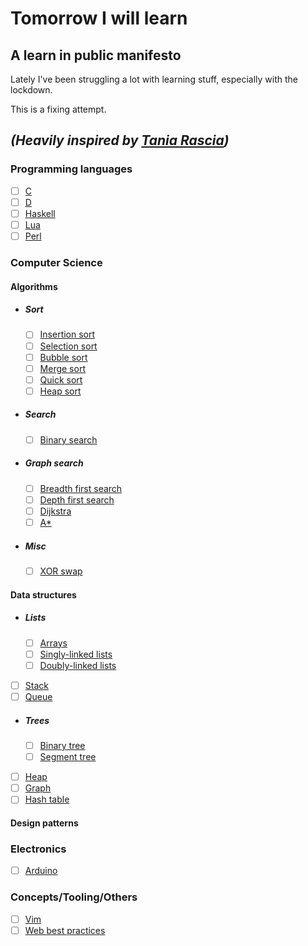 # Tomorrow I will learn
## A learn in public manifesto

Lately I've been struggling a lot with learning stuff, especially with the lockdown.

This is a fixing attempt.

_(Heavily inspired by [Tania Rascia](https://www.taniarascia.com/learn/))_
---
### Programming languages
- [ ] [C](#)
- [ ] [D](#)
- [ ] [Haskell](#)
- [ ] [Lua](#)
- [ ] [Perl](#)

### Computer Science
#### Algorithms
- ##### Sort
  - [ ] [Insertion sort](#)
  - [ ] [Selection sort](#)
  - [ ] [Bubble sort](#)
  - [ ] [Merge sort](#)
  - [ ] [Quick sort](#)
  - [ ] [Heap sort](#)
- ##### Search
  - [ ] [Binary search](#)
- ##### Graph search
  - [ ] [Breadth first search](#)
  - [ ] [Depth first search](#)
  - [ ] [Dijkstra](#)
  - [ ] [A*](#)
- ##### Misc
  - [ ] [XOR swap](#)
#### Data structures
- ##### Lists
  - [ ] [Arrays](#)
  - [ ] [Singly-linked lists](#)
  - [ ] [Doubly-linked lists](#)
- [ ] [Stack](#)
- [ ] [Queue](#)
- ##### Trees
  - [ ] [Binary tree](#)
  - [ ] [Segment tree](#)
- [ ] [Heap](#)
- [ ] [Graph](#)
- [ ] [Hash table](#)
#### Design patterns
### Electronics
- [ ] [Arduino](#)

### Concepts/Tooling/Others
- [ ] [Vim](#)
- [ ] [Web best practices](#)
